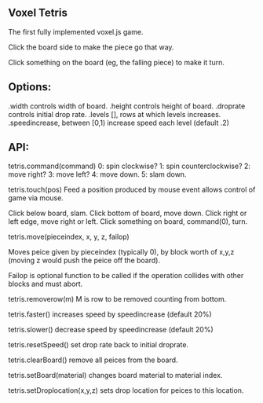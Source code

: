 Voxel Tetris
----------------

The first fully implemented voxel.js game.

Click the board side to make the piece go that way.

Click something on the board (eg, the falling piece) to make it turn.

Options:
---------------
.width controls width of board.
.height controls height of board.
.droprate controls initial drop rate.
.levels [], rows at which levels increases.
.speedincrease, between [0,1) increase speed each level (default .2)


API:
---------------
tetris.command(command)
0: spin clockwise?
1: spin counterclockwise?
2: move right?
3: move left?
4: move down.
5: slam down.
      
tetris.touch(pos)
Feed a position produced by mouse event allows control of game via mouse.

Click below board, slam.
Click bottom of board, move down.
Click right or left edge, move right or left.
Click something on board, command(0), turn.

tetris.move(pieceindex, x, y, z, failop)

Moves peice given by pieceindex (typically 0), by block worth of x,y,z (moving z would push the peice off the board).

Failop is optional function to be called if the operation collides with other blocks and must abort.


tetris.removerow(m)
M is row to be removed counting from bottom.

tetris.faster() increases speed by speedincrease (default 20%)

tetris.slower() decrease speed by speedincrease (default 20%)

tetris.resetSpeed() set drop rate back to initial droprate.

tetris.clearBoard() remove all peices from the board.

tetris.setBoard(material) changes board material to material index.

tetris.setDroplocation(x,y,z) sets drop location for peices to this location.

